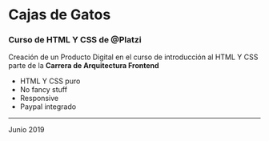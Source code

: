 # Cajas de Gatos
### Curso de HTML Y CSS de @Platzi 
Creación de un Producto Digital en el curso de introducción al HTML Y CSS parte de la **Carrera de Arquitectura Frontend**

- HTML Y CSS puro
- No fancy stuff
- Responsive
- Paypal integrado



------------
Junio 2019
